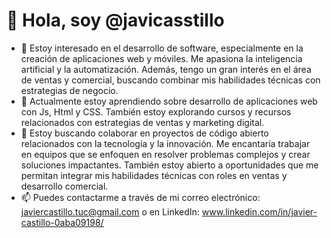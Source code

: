 # 👋 Hola, soy @javicasstillo

- 👀 Estoy interesado en el desarrollo de software, especialmente en la creación de aplicaciones web y móviles. Me apasiona la inteligencia artificial y la automatización. Además, tengo un gran interés en el área de ventas y comercial, buscando combinar mis habilidades técnicas con estrategias de negocio.
- 🌱 Actualmente estoy aprendiendo sobre desarrollo de aplicaciones web con Js, Html y CSS. También estoy explorando cursos y recursos relacionados con estrategias de ventas y marketing digital.
- 💞️ Estoy buscando colaborar en proyectos de código abierto relacionados con la tecnología y la innovación. Me encantaría trabajar en equipos que se enfoquen en resolver problemas complejos y crear soluciones impactantes. También estoy abierto a oportunidades que me permitan integrar mis habilidades técnicas con roles en ventas y desarrollo comercial.
- 📫 Puedes contactarme a través de mi correo electrónico: javiercastillo.tuc@gmail.com o en LinkedIn: www.linkedin.com/in/javier-castillo-0aba09198/



